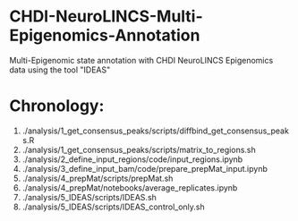 # CHDI-NeuroLINCS-Multi-Epigenomics-Annotation
Multi-Epigenomic state annotation with CHDI NeuroLINCS Epigenomics data using the tool "IDEAS"



# Chronology:
1. ./analysis/1_get_consensus_peaks/scripts/diffbind_get_consensus_peaks.R
2. ./analysis/1_get_consensus_peaks/scripts/matrix_to_regions.sh
3. ./analysis/2_define_input_regions/code/input_regions.ipynb
4. ./analysis/3_define_input_bam/code/prepare_prepMat_input.ipynb
5. ./analysis/4_prepMat/scripts/prepMat.sh
6. ./analysis/4_prepMat/notebooks/average_replicates.ipynb
7. ./analysis/5_IDEAS/scripts/IDEAS.sh
8. ./analysis/5_IDEAS/scripts/IDEAS_control_only.sh